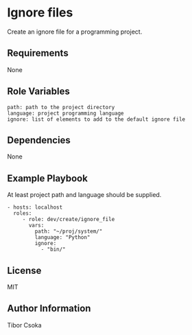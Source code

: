 Ignore files
=========

Create an ignore file for a programming project.

Requirements
------------

None

Role Variables
--------------

    path: path to the project directory
    language: project programming language
    ignore: list of elements to add to the default ignore file

Dependencies
------------

None

Example Playbook
----------------

At least project path and language should be supplied.

    - hosts: localhost
      roles:
         - role: dev/create/ignore_file
           vars:
             path: "~/proj/system/"
             language: "Python"
             ignore:
               - "bin/"

License
-------

MIT

Author Information
------------------

Tibor Csoka
